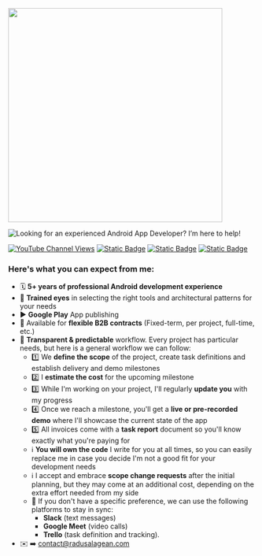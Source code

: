 <img src="https://radusalagean.com/wp-content/uploads/2025/03/radu-salagean-banner-blue-github-profile.svg" width="435">

![Looking for an experienced Android App Developer? I’m here to help!](https://readme-typing-svg.demolab.com?font=Noto&size=22&duration=1000&pause=600&color=4285F4&multiline=true&repeat=false&width=435&height=96&lines=Looking+for+an+experienced+;Android+App+Developer%3F;I%E2%80%99m+here+to+help!+%F0%9F%A4%9D)

[![YouTube Channel Views](https://img.shields.io/youtube/channel/views/UCrxoO9Y0wupReTNxmEIpIdw?style=for-the-badge&logo=youtube&label=tutorial%20views&labelColor=%23ff0000&color=%23333333&link=https%3A%2F%2Fwww.youtube.com%2Fplaylist%3Flist%3DPLeYPyxTMnOLW7O_AZWLWHgeMIMMBYOZLu)](https://www.youtube.com/playlist?list=PLeYPyxTMnOLW7O_AZWLWHgeMIMMBYOZLu)
[![Static Badge](https://img.shields.io/badge/Blog%20Articles%20-%20%23464342?style=for-the-badge&logo=wordpress&link=https%3A%2F%2Fradusalagean.com%2F)](https://radusalagean.com)
[![Static Badge](https://img.shields.io/badge/Projects%20I%20worked%20on%20-%20%2334A853?style=for-the-badge&logo=googleplay&link=https%3A%2F%2Fradusalagean.com%2Fportfolio)](https://radusalagean.com/portfolio)
[![Static Badge](https://img.shields.io/badge/Connect%20on%20LinkedIn%20-%20%230a66c2?style=for-the-badge&link=https%3A%2F%2Fwww.linkedin.com%2Fin%2Fradu-s-55329022b%2F)](https://www.linkedin.com/in/radu-s-55329022b/)

### Here's what you can expect from me:
- 🗓️ **5+ years of professional Android development experience**
- 👀 **Trained eyes** in selecting the right tools and architectural patterns for your needs
- ▶️ **Google Play** App publishing
- 📄 Available for **flexible B2B contracts** (Fixed-term, per project, full-time, etc.)
- 🤝 **Transparent & predictable** workflow. Every project has particular needs, but here is a general workflow we can follow:
  - 1️⃣ We **define the scope** of the project, create task definitions and establish delivery and demo milestones
  - 2️⃣ I **estimate the cost** for the upcoming milestone
  - 3️⃣ While I'm working on your project, I'll regularly **update you** with my progress
  - 4️⃣ Once we reach a milestone, you'll get a **live or pre-recorded demo** where I'll showcase the current state of the app
  - 5️⃣ All invoices come with a **task report** document so you'll know exactly what you're paying for
  - ℹ️ **You will own the code** I write for you at all times, so you can easily replace me in case you decide I'm not a good fit for your development needs
  - ℹ️ I accept and embrace **scope change requests** after the initial planning, but they may come at an additional cost, depending on the extra effort needed from my side 
  - 🔄 If you don't have a specific preference, we can use the following platforms to stay in sync:
    - **Slack** (text messages)
    - **Google Meet** (video calls)
    - **Trello** (task definition and tracking).
- ✉️ ➡️ [contact@radusalagean.com](mailto:contact@radusalagean.com?subject=Let%27s%20work%20together)

